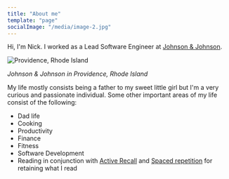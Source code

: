 ```yaml
---
title: "About me"
template: "page"
socialImage: "/media/image-2.jpg"
---
```


Hi, I'm Nick. I worked as a Lead Software Engineer at [Johnson & Johnson](http://www.jnj.com).

![Providence, Rhode Island](/media/Providence.jpeg)

*Johnson & Johnson in  Providence, Rhode Island*

My life mostly consists being a father to my sweet little girl but I'm a very curious and passionate individual. Some other important areas of my life consist of the following:

* Dad life
* Cooking
* Productivity
* Finance
* Fitness
* Software Development
* Reading in conjunction with [Active Recall](https://en.wikipedia.org/wiki/Active_recall) and [Spaced repetition](https://en.wikipedia.org/wiki/Spaced_repetition) for retaining what I read